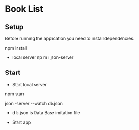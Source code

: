 #  Book List 


## Setup

Before running the application you need to install dependencies.


npm install
- local server 
np
m i json-server

## Start 

- Start local server

npm start

json
-server --watch db.json
- d
b.json is Data Base imitation file

- Start app

